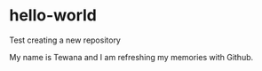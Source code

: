 # hello-world
Test creating a new repository

My name is Tewana and I am refreshing my memories with Github.

